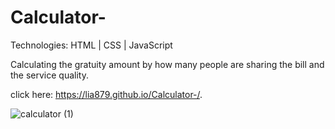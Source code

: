 # Calculator-

Technologies: HTML | CSS | JavaScript 

Calculating the gratuity amount by how many people are sharing the bill and the service quality.

click here: https://lia879.github.io/Calculator-/.
 

![calculator (1)](https://user-images.githubusercontent.com/54521457/88353036-a68b8e00-cd21-11ea-8b6b-b21fb2e73f93.png)
